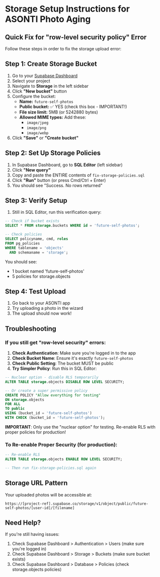 # Storage Setup Instructions for ASONTI Photo Aging

## Quick Fix for "row-level security policy" Error

Follow these steps in order to fix the storage upload error:

## Step 1: Create Storage Bucket

1. Go to your [Supabase Dashboard](https://supabase.com/dashboard)
2. Select your project
3. Navigate to **Storage** in the left sidebar
4. Click **"New bucket"** button
5. Configure the bucket:
   - **Name:** `future-self-photos`
   - **Public bucket:** ✅ YES (check this box - IMPORTANT!)
   - **File size limit:** 5MB (or 5242880 bytes)
   - **Allowed MIME types:** Add these:
     - `image/jpeg`
     - `image/png`
     - `image/webp`
6. Click **"Save"** or **"Create bucket"**

## Step 2: Set Up Storage Policies

1. In Supabase Dashboard, go to **SQL Editor** (left sidebar)
2. Click **"New query"**
3. Copy and paste the ENTIRE contents of `fix-storage-policies.sql`
4. Click **"Run"** button (or press Cmd/Ctrl + Enter)
5. You should see "Success. No rows returned"

## Step 3: Verify Setup

1. Still in SQL Editor, run this verification query:

```sql
-- Check if bucket exists
SELECT * FROM storage.buckets WHERE id = 'future-self-photos';

-- Check policies
SELECT policyname, cmd, roles 
FROM pg_policies 
WHERE tablename = 'objects' 
  AND schemaname = 'storage';
```

You should see:
- 1 bucket named 'future-self-photos'
- 5 policies for storage.objects

## Step 4: Test Upload

1. Go back to your ASONTI app
2. Try uploading a photo in the wizard
3. The upload should now work!

## Troubleshooting

### If you still get "row-level security" errors:

1. **Check Authentication**: Make sure you're logged in to the app
2. **Check Bucket Name**: Ensure it's exactly `future-self-photos`
3. **Check Public Setting**: The bucket MUST be public
4. **Try Simpler Policy**: Run this in SQL Editor:

```sql
-- Nuclear option - disable RLS temporarily
ALTER TABLE storage.objects DISABLE ROW LEVEL SECURITY;

-- Or create a super permissive policy
CREATE POLICY "Allow everything for testing"
ON storage.objects
FOR ALL
TO public
USING (bucket_id = 'future-self-photos')
WITH CHECK (bucket_id = 'future-self-photos');
```

**IMPORTANT**: Only use the "nuclear option" for testing. Re-enable RLS with proper policies for production!

### To Re-enable Proper Security (for production):

```sql
-- Re-enable RLS
ALTER TABLE storage.objects ENABLE ROW LEVEL SECURITY;

-- Then run fix-storage-policies.sql again
```

## Storage URL Pattern

Your uploaded photos will be accessible at:
```
https://[project-ref].supabase.co/storage/v1/object/public/future-self-photos/[user-id]/[filename]
```

## Need Help?

If you're still having issues:
1. Check Supabase Dashboard > Authentication > Users (make sure you're logged in)
2. Check Supabase Dashboard > Storage > Buckets (make sure bucket exists)
3. Check Supabase Dashboard > Database > Policies (check storage.objects policies)